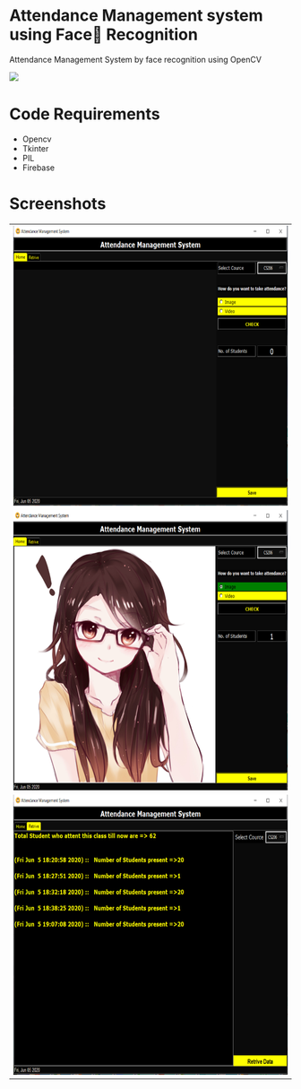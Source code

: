 # Attendance Management system using Face👦 Recognition 
Attendance Management System by face recognition  using OpenCV


<img src = "https://forthebadge.com/images/badges/made-with-python.svg">

# Code Requirements
* Opencv
* Tkinter
* PIL  
* Firebase

# Screenshots


<table>

  <tr>
    <td valign="top"><img src="screenshots/Capture.PNG"  width="750" height="500"></td>
  
 </tr>
 
  <tr>
    <td valign="top"><img src="screenshots/Capture2.PNG"  width="750" height="500"></td>
 

 </tr>
  <tr>
    <td valign="top"><img src="screenshots/Capture3.PNG"  width="750" height="500"></td>
 

 </tr>
  
 </table>
 
